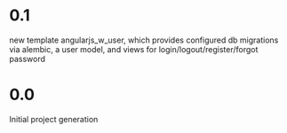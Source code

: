 # 0.1

new template angularjs_w_user, which provides configured db migrations
via alembic, a user model, and views for login/logout/register/forgot
password

# 0.0

Initial project generation